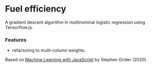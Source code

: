 # Fuel efficiency

A gradient descent algorithm in multinominal logistic regression using Tensorflow.js.

<!-- <p align="center">
        <img src="screenshot.png">
</p> -->

### Features

- refactoring to multi-column weights.

Based on [Machine Learning with JavaScript](https://www.udemy.com/course/machine-learning-with-javascript/) by Stephen Grider (2020).
